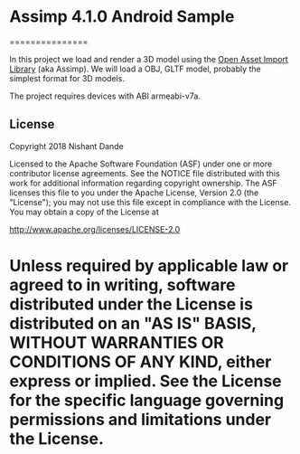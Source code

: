 # Assimp 4.1.0 Android Sample
===============

In this project we load and render a 3D model using the [Open Asset Import Library](http://www.assimp.org) (aka Assimp).
We will load a OBJ, GLTF model, probably the simplest format for 3D models.

The project requires devices with ABI armeabi-v7a.

License
-------

Copyright 2018 Nishant Dande

Licensed to the Apache Software Foundation (ASF) under one or more contributor
license agreements.  See the NOTICE file distributed with this work for
additional information regarding copyright ownership.  The ASF licenses this
file to you under the Apache License, Version 2.0 (the "License"); you may not
use this file except in compliance with the License.  You may obtain a copy of
the License at

http://www.apache.org/licenses/LICENSE-2.0

Unless required by applicable law or agreed to in writing, software
distributed under the License is distributed on an "AS IS" BASIS, WITHOUT
WARRANTIES OR CONDITIONS OF ANY KIND, either express or implied.  See the
License for the specific language governing permissions and limitations under
the License.
=======